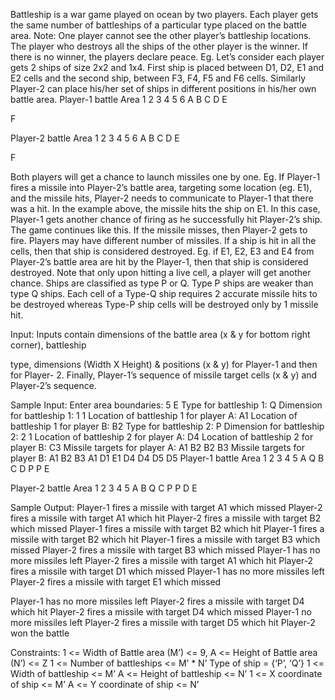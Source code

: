 Battleship is a war game played on ocean by two players. Each player gets the same
number of battleships of a particular type placed on the battle area. Note: One player
cannot see the other player’s battleship locations.
The player who destroys all the ships of the other player is the winner. If there is no
winner, the players declare peace.
Eg. Let’s consider each player gets 2 ships of size 2x2 and 1x4. First ship is placed
between D1, D2, E1 and E2 cells and the second ship, between F3, F4, F5 and F6 cells.
Similarly Player-2 can place his/her set of ships in different positions in his/her own
battle area.
Player-1 battle Area
1 2 3 4 5 6
A
B
C
D
E

F

Player-2 battle Area
1 2 3 4 5 6
A
B
C
D
E

F

Both players will get a chance to launch missiles one by one. Eg. If Player-1 fires a
missile into Player-2’s battle area, targeting some location (eg. E1), and the missile hits,
Player-2 needs to communicate to Player-1 that there was a hit.
In the example above, the missile hits the ship on E1. In this case, Player-1 gets another
chance of firing as he successfully hit Player-2’s ship. The game continues like this. If the
missile misses, then Player-2 gets to fire. Players may have different number of missiles.
If a ship is hit in all the cells, then that ship is considered destroyed. Eg. if E1, E2, E3 and
E4 from Player-2’s battle area are hit by the Player-1, then that ship is considered
destroyed. Note that only upon hitting a live cell, a player will get another chance. Ships
are classified as type P or Q. Type P ships are weaker than type Q ships. Each cell of a
Type-Q ship requires 2 accurate missile hits to be destroyed whereas Type-P ship cells
will be destroyed only by 1 missile hit.

Input:
Inputs contain dimensions of the battle area (x & y for bottom right corner), battleship

type, dimensions (Width X Height) & positions (x & y) for Player-1 and then for Player-
2. Finally, Player-1’s sequence of missile target cells (x & y) and Player-2’s sequence.

Sample Input:
Enter area boundaries: 5 E
Type for battleship 1: Q
Dimension for battleship 1: 1 1
Location of battleship 1 for player A: A1
Location of battleship 1 for player B: B2
Type for battleship 2: P
Dimension for battleship 2: 2 1
Location of battleship 2 for player A: D4
Location of battleship 2 for player B: C3
Missile targets for player A: A1 B2 B2 B3
Missile targets for player B: A1 B2 B3 A1 D1 E1 D4 D4 D5 D5
Player-1 battle Area
1 2 3 4 5
A Q
B
C
D P P
E

Player-2 battle Area
1 2 3 4 5
A
B Q
C P P
D
E

Sample Output:
Player-1 fires a missile with target A1 which missed
Player-2 fires a missile with target A1 which hit
Player-2 fires a missile with target B2 which missed
Player-1 fires a missile with target B2 which hit
Player-1 fires a missile with target B2 which hit
Player-1 fires a missile with target B3 which missed
Player-2 fires a missile with target B3 which missed
Player-1 has no more missiles left
Player-2 fires a missile with target A1 which hit
Player-2 fires a missile with target D1 which missed
Player-1 has no more missiles left
Player-2 fires a missile with target E1 which missed

Player-1 has no more missiles left
Player-2 fires a missile with target D4 which hit
Player-2 fires a missile with target D4 which missed
Player-1 no more missiles left
Player-2 fires a missile with target D5 which hit
Player-2 won the battle

Constraints:
1 <= Width of Battle area (M’) <= 9,
A <= Height of Battle area (N’) <= Z
1 <= Number of battleships <= M’ * N’
Type of ship = {‘P’, ‘Q’}
1 <= Width of battleship <= M’
A <= Height of battleship <= N’
1 <= X coordinate of ship <= M’
A <= Y coordinate of ship <= N’

